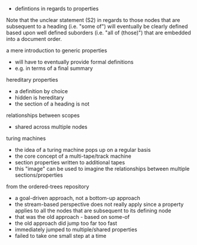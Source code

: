 
- defintions in regards to properties

Note that the unclear statement (S2) in regards to those nodes that are
subsequent to a heading (i.e. "some of") will eventually be clearly defined
based upon well defined suborders (i.e. "all of (those)") that are embedded
into a document order.

a mere introduction to generic properties
- will have to eventually provide formal definitions
- e.g. in terms of a final summary

hereditary properties
- a definition by choice
- hidden is hereditary
- the section of a heading is not

relationships between scopes
- shared across multiple nodes

turing machines
- the idea of a turing machine pops up on a regular basis
- the core concept of a multi-tape/track machine
- section properties written to additional tapes
- this "image" can be used to imagine the relationships
  between multiple sections/properties

from the ordered-trees repository
- a goal-driven approach, not a bottom-up approach
- the stream-based perspective does not really apply
  since a property applies to all the nodes that are
  subsequent to its defining node
- that was the old approach - based on some-of
- the old approach did jump too far too fast
- immediately jumped to multiple/shared properties
- failed to take one small step at a time

